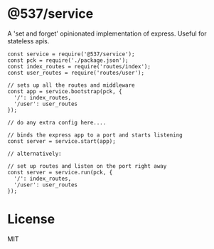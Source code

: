 @537/service
===

A 'set and forget' opinionated implementation of express. Useful for stateless apis.

```
const service = require('@537/service');
const pck = require('./package.json');
const index_routes = require('routes/index');
const user_routes = require('routes/user');

// sets up all the routes and middleware
const app = service.bootstrap(pck, {
  '/': index_routes,
  '/user': user_routes
});

// do any extra config here....

// binds the express app to a port and starts listening
const server = service.start(app);

// alternatively:

// set up routes and listen on the port right away
const server = service.run(pck, {
  '/': index_routes,
  '/user': user_routes
});

```

License
===

MIT
